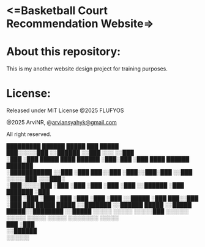 # <=Basketball Court Recommendation Website=>


# About this repository:
This is my another website design project for training purposes.


# License:
Released under MIT License
@2025 FLUFYOS

@2025 ArviNR, @arviansyahyk@gmail.com

All right reserved.

   █████████                       ██████   █████  ███             █████   
  ███░░░░░███                     ░░██████ ░░███  ░░░             ░░███    
 ░███    ░███  █████ ████  ██████  ░███░███ ░███  ████   ██████   ███████  
 ░███████████ ░░███ ░███  ███░░███ ░███░░███░███ ░░███  ░░░░░███ ░░░███░   
 ░███░░░░░███  ░███ ░███ ░███ ░███ ░███ ░░██████  ░███   ███████   ░███    
 ░███    ░███  ░███ ░███ ░███ ░███ ░███  ░░█████  ░███  ███░░███   ░███ ███
 █████   █████ ░░███████ ░░██████  █████  ░░█████ █████░░████████  ░░█████ 
░░░░░   ░░░░░   ░░░░░███  ░░░░░░  ░░░░░    ░░░░░ ░░░░░  ░░░░░░░░    ░░░░░  
                ███ ░███                                                   
               ░░██████                                                    
                ░░░░░░                                                     
